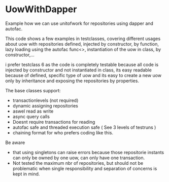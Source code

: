 # UowWithDapper
Example how we can use unitofwork for repositories using dapper and autofac.

This code shows a few examples in testclasses, covering different usages about uow with repositories defined, injected by constructor, by function, lazy loading using the autofac func<>, instantiation of the uow in class, by constructor,...

i prefer testclass 6 as the code is completely testable because all code is injected by constructor and not instantiated in class, its easy readable because of defined, specific type of uow and its easy to create a new uow only by inheritance and exposing the repositories by properties.

The base classes support:
- transactionlevels (not required)
- dynamic assigning repositories
- aswel read as write
- async query calls
- Doesnt require transactions for reading
- autofac safe and threaded execution safe ( See 3 levels of testruns )
- chaining format for who prefers coding like this.

Be aware 
- that using singletons can raise errors because those repositorie instants can only be owned by one uow, can only have one transaction.
- Not tested the maximum nbr of repositories, but should not be problematic when single responsibility and separation of concerns is kept in mind.
